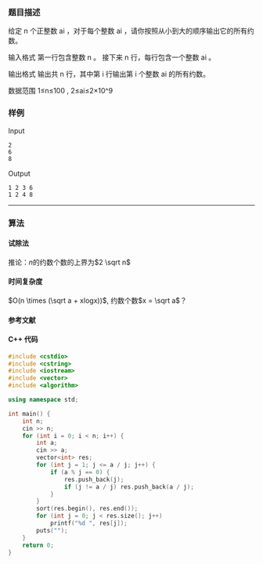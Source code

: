 ### 题目描述

给定  n  个正整数  ai ，对于每个整数  ai ，请你按照从小到大的顺序输出它的所有约数。

输入格式
第一行包含整数  n 。
接下来  n  行，每行包含一个整数  ai 。

输出格式
输出共  n  行，其中第  i  行输出第  i  个整数  ai  的所有约数。

数据范围
1≤n≤100 ,
2≤ai≤2×10^9 

### 样例

Input

```
2
6
8
```

Output

```
1 2 3 6 
1 2 4 8 
```

----------

### 算法
#### 试除法

推论：$n$的约数个数的上界为$2 \sqrt n$


#### 时间复杂度

$O(n \times (\sqrt a + xlogx))$, 约数个数$x = \sqrt a$？

#### 参考文献

#### C++ 代码

``` cpp
#include <cstdio>
#include <cstring>
#include <iostream>
#include <vector>
#include <algorithm>

using namespace std;

int main() {
    int n;
    cin >> n;
    for (int i = 0; i < n; i++) {
        int a;
        cin >> a;
        vector<int> res;
        for (int j = 1; j <= a / j; j++) {
            if (a % j == 0) {
                res.push_back(j);
                if (j != a / j) res.push_back(a / j);
            }
        }
        sort(res.begin(), res.end());
        for (int j = 0; j < res.size(); j++)
            printf("%d ", res[j]);
        puts("");
    }
    return 0;
}
```